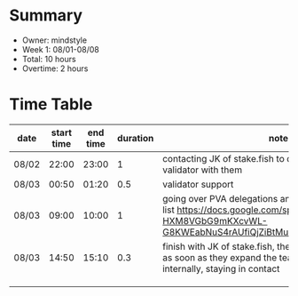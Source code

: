 # Summary
* Owner: mindstyle
* Week 1: 08/01-08/08
* Total: 10 hours
* Overtime: 2 hours

# Time Table
| date  | start time  | end time | duration  |  note |
|---|---|---|---|---|
| 08/02  | 22:00 | 23:00 | 1 | contacting JK of stake.fish to discuss harmony validator with them  |
| 08/03 | 00:50 | 01:20  | 0.5 |  validator support |
| 08/03  | 09:00 | 10:00 | 1 | going over PVA delegations and candidates + making a list https://docs.google.com/spreadsheets/d/1-HXM8VGbG9mKXcvWL-G8KWEabNuS4rAUfiQjZiBtMuE/edit#gid=1916020388  |
| 08/03  | 14:50  | 15:10  |  0.3 | finish with JK of stake.fish, they will join as a validator as soon as they expand the team and capacities internally, staying in contact  |
|   |   |   |   |   |
|   |   |   |   |   |
|   |   |   |   |   |
